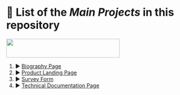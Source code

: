 # 📑 List of the *Main Projects* in this repository  

<img width="300px" height="50px" src="https://user-images.githubusercontent.com/94974681/163297171-63fc76b2-378a-46f3-b4f2-c7fafcca6982.svg"/>

1. ▶️ [Biography Page](https://github.com/digidatservs/Biography_MarieCurie)
2. ▶️ [Product Landing Page](https://github.com/digidatservs/Product-Landing-Page)
3. ▶️ [Survey Form](https://github.com/digidatservs/Survey_Form)
4. ▶️ [Technical Documentation Page](https://github.com/digidatservs/Technical-Documentation-Page)


